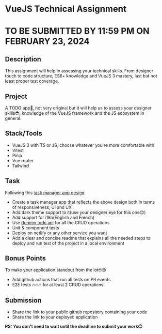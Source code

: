 # VueJS Technical Assignment

# TO BE SUBMITTED BY 11:59 PM ON FEBRUARY 23, 2024

## Description

This assignment will help in assessing your technical skills. From designer touch to code structure, ES6+ knowledge and VueJS 3 mastery, last but not least proper test coverage.

## Project

A TODO app🤪, not very original but it will help us to assess your designer skills😎, knowledge of the VueJS framework and the JS ecosystem in general.

## Stack/Tools

- VueJS 3 with TS or JS, choose whatever you're more comfortable with
- Vitest
- Pinia
- Vue router
- Tailwind

## Task
Following this [task manager app design](https://dribbble.com/shots/17364951-Dashboard-Design-for-Task-Manager)

- Create a task manager app that reflects the above design both in terms of responsiveness, UI and UX
- Add dark theme support to it(use your designer eye for this one😉)
- Add support for i18n(English and French)
- Use [dummy todo api](https://dummyjson.com/docs/todos) for all the CRUD operations
- Unit & component tests
- Deploy on netlify or any other service you want
- Add a clear and concise readme that explains all the needed steps to deploy and run test of the project in a local environment

## Bonus Points
To make your application standout from the lot🤓😉

- Add github actions that run all tests on PR events
- E2E tests 🔥🔥🔥 for at least 2 CRUD operations

## Submission
- Share the link to your public github repository containing your code
- Share the link to your deployed application


**PS: You don't need to wait until the deadline to submit your work😉**
